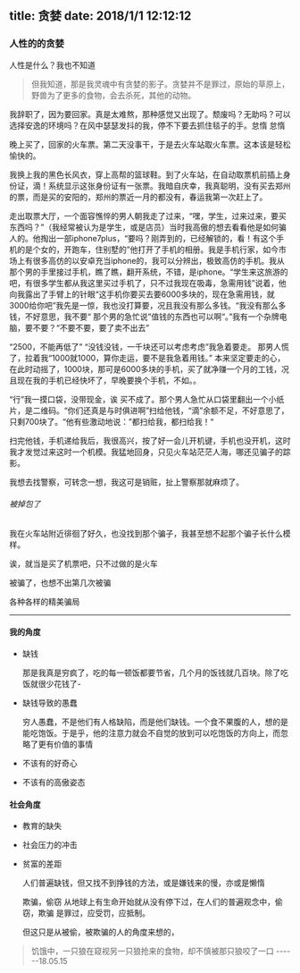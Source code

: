 title: 贪婪
date: 2018/1/1 12:12:12
---
### 人性的的贪婪



人性是什么？我也不知道

> 但我知道，那是我灵魂中有贪婪的影子。贪婪并不是罪过，原始的草原上，野兽为了更多的食物，会去杀死，其他的动物。

我辞职了，因为要回家。真是太难熬，那种感觉又出现了。颓废吗？无助吗？可以选择安逸的环境吗？在风中瑟瑟发抖的我，停不下要去抓住毯子的手。怠惰 怠惰

晚上买了，回家的火车票。第二天没事干，于是去火车站取火车票。这本该是轻松愉快的。

我换上我的黑色长风衣，穿上高帮的篮球鞋。到了火车站，在自动取票机前插上身份证，滴！系统显示这张身份证有一张票。我暗自庆幸，我真聪明，没有买去郑州的票，而是买的安阳的，郑州的票近一月的都没有，春运我第一次赶上了。

走出取票大厅，一个面容憔悴的男人朝我走了过来，“嘿，学生，过来过来，要买东西吗？”（我经常被认为是学生，或是店员）当时我高傲的想去看看他是如何骗人的。他掏出一部iphone7plus，“要吗？刚弄到的，已经解锁的，看！有这个手机的是个女的，开跑车，住别墅的”他打开了手机的相册。我是手机行家，如今市场上有很多高仿的以安卓充当iphone的，我可以分辨出，极致高仿的手机。我从那个男的手里接过手机，瞧了瞧，翻开系统，不错，是iphone。“学生来这旅游的吧，有很多学生都从我这里买过手机了，只不过我现在吸毒，急需用钱”说着，他向我露出了手臂上的针眼“这手机你要买去要6000多块的，现在急需用钱，就3000给你吧”我先是一惊，我也没打算要，况且我没有那么多钱。“我没有那么多钱，不好意思，我不要“  那个男的急忙说”值钱的东西也可以啊“。”我有一个杂牌电脑，要不要？“不要不要，要了卖不出去”

“2500，不能再低了”  “没钱没钱，一千块还可以考虑考虑”我急着要走。 那男人慌了，拉着我“1000就1000，算你走运，要不是我急着用钱。” 本来坚定要走的心，在此时动摇了，1000块，那可是6000多块的手机，买了就净赚一个月的工钱，况且现在我的手机已经快坏了，早晚要换个手机，不如。。 

“行”我一摸口袋，没带现金，诶 买不成了。那个男人急忙从口袋里翻出一个小纸片，是二维码。“你们还真是与时俱进啊”扫给他钱，“滴”余额不足，不好意思了，只剩700块了。“他有些激动地说：”都扫给我，都扫给我！“

扫完他钱，手机递给我后，我很高兴，按了好一会儿开机键，手机也没开机，这时我才发觉过来这时一个机模。我猛地回身，只见火车站茫茫人海，哪还见骗子的踪影。

我想去找警察，可转念一想，我这可是销赃，扯上警察那就麻烦了。

######  被掉包了



我在火车站附近徘徊了好久，也没找到那个骗子，我甚至想不起那个骗子长什么模样。

诶，就当是买了机票吧，只不过做的是火车



被骗了，也想不出第几次被骗

各种各样的精美骗局

---



####  我的角度

- 缺钱

  那是我真是穷疯了，吃的每一顿饭都要节省，几个月的饭钱就几百块。除了吃饭就很少花钱了-

- 缺钱导致的愚蠢

  穷人愚蠢，不是他们有人格缺陷，而是他们缺钱。一个食不果腹的人，想的是能吃饱饭。于是乎，他的注意力就会不自觉的放到可以吃饱饭的方向上，而忽略了更有价值的事情

- 不该有的好奇心

- 不该有的高傲姿态

####  社会角度

- 教育的缺失

- 社会压力的冲击

- 贫富的差距

  人们普遍缺钱，但又找不到挣钱的方法，或是嫌钱来的慢，亦或是懒惰

  欺骗，偷窃  从地球上有生命开始就从没有停下过，在人们的普遍观念中，偷窃，欺骗 是罪过，应受罚，应抵制。

  但这只是从被偷，被欺骗的人的角度来想的，



> 饥饿中，一只狼在窥视另一只狼抢来的食物，却不慎被那只狼咬了一口   ------18.05.15






















































